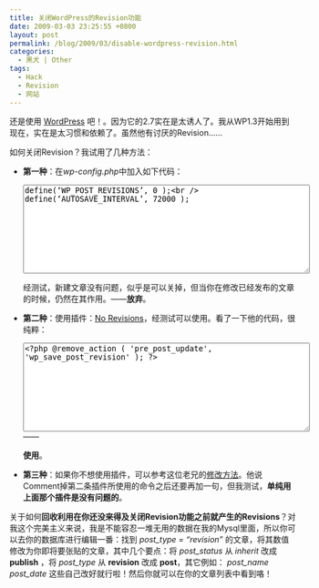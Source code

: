 ```yaml
---
title: 关闭WordPress的Revision功能
date: 2009-03-03 23:25:55 +0800
layout: post
permalink: /blog/2009/03/disable-wordpress-revision.html
categories:
  - 黑犬 | Other
tags:
  - Hack
  - Revision
  - 网站
---
```

还是使用 [WordPress][1] 吧！。因为它的2.7实在是太诱人了。我从WP1.3开始用到现在，实在是太习惯和依赖了。虽然他有讨厌的Revision……

如何关闭Revision？我试用了几种方法：

*   **第一种**：在*wp-config.php*中加入如下代码：  
    <textarea name="code" class="php" cols="60" rows="10">define(&#8216;WP_POST_REVISIONS&#8217;, 0 );<br /> define(&#8216;AUTOSAVE_INTERVAL&#8217;, 72000 );</textarea>  
    经测试，新建文章没有问题，似乎是可以关掉，但当你在修改已经发布的文章的时候，仍然在其作用。——**放弃**。
*   **第二种**：使用插件：[No Revisions][2]，经测试可以使用。看了一下他的代码，很纯粹：  
    <textarea name="code" class="php" cols="60" rows="10"><?php @remove_action ( 'pre_post_update', 'wp_save_post_revision' ); ?></textarea>——
    
    **使用**。
*   **第三种**：如果你不想使用插件，可以参考这位老兄的[修改方法][3]。他说Comment掉第二条插件所使用的命令之后还要再加一句，但我测试，**单纯用上面那个插件是没有问题的**。

关于如何**回收利用在你还没来得及关闭Revision功能之前就产生的Revisions**？对我这个完美主义来说，我是不能容忍一堆无用的数据在我的Mysql里面，所以你可以去你的数据库进行编辑一番：找到 *post_type = “revision”* 的文章，将其数值修改为你即将要张贴的文章，其中几个要点：将 *post_status* 从 *inherit* 改成 **publish** ，将 *post_type* 从 **revision** 改成 **post**，其它例如： *post_name* *post_date* 这些自己改好就行啦！然后你就可以在你的文章列表中看到咯！

 [1]: http://wordpress.org
 [2]: http://www.hostscope.com/wordpress-plugins/norevisions-wordpress-plugin/ "The No Revisions WordPress Plugin"
 [3]: http://programmingnote.com/blog/?p=35